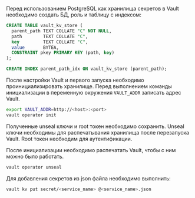 Перед использованием PostgreSQL как хранилища секретов в Vault необходимо создать БД, роль и таблицу с индексом:

```sql
CREATE TABLE vault_kv_store (
  parent_path TEXT COLLATE "C" NOT NULL,
  path        TEXT COLLATE "C",
  key         TEXT COLLATE "C",
  value       BYTEA,
  CONSTRAINT pkey PRIMARY KEY (path, key)
);

CREATE INDEX parent_path_idx ON vault_kv_store (parent_path);
```

После настройки Vault и первого запуска необходимо проинициализировать хранилище. Перед выполнением команды инициализации в переменную окружения `VAULT_ADDR` записать адрес Vault.
```bash
export VAULT_ADDR=http://<host>:<port>
vault operator init
```

Полученные unseal ключи и root токен необходимо сохранить. Unseal ключи необходимы для распечатывания хранилища после перезапуска Vault. Root токен необходим для аутентификации.

После инициализации необходимо распечатать Vault, чтобы с ним можно было работать.

```bash
vault operator unseal
```

Для добавления секретов из json файла необходимо выполнить:
```bash
vault kv put secret/<service_name> @<service_name>.json
```
